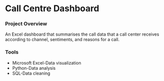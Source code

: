 # Call Centre Dashboard
### Project Overview
An Excel dashboard that summarises the call data that a call center receives according to channel, sentiments, and reasons for a call.
### Tools
-	Microsoft Excel-Data visualization
-	Python-Data analysis
-	SQL-Data cleaning

